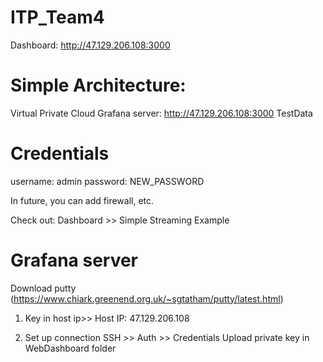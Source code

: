 # ITP_Team4

Dashboard: http://47.129.206.108:3000

# Simple Architecture:
Virtual Private Cloud 
  Grafana server: http://47.129.206.108:3000
    TestData

# Credentials
username: admin
password: NEW_PASSWORD

In future, you can add firewall, etc. 

Check out:
Dashboard >> Simple Streaming Example

# Grafana server 
Download putty (https://www.chiark.greenend.org.uk/~sgtatham/putty/latest.html)
1. Key in host ip>>
Host IP: 47.129.206.108

2. Set up connection
SSH >> Auth >> Credentials
Upload private key in WebDashboard folder
